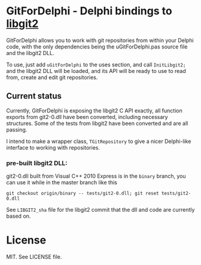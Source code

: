 GitForDelphi - Delphi bindings to [libgit2](https://github.com/libgit2/libgit2)
=================================

GitForDelphi allows you to work with git repositories from within your Delphi code, with the only dependencies being the uGitForDelphi.pas source file and the libgit2 DLL.

To use, just add `uGitForDelphi` to the uses section, and call `InitLibgit2;` and the libgit2 DLL will be loaded, and its API will be ready to use to read from, create and edit git repositories.

Current status
--------------

Currently, GitForDelphi is exposing the libgit2 C API exactly, all function exports from git2-0.dll have been converted, including necessary structures. Some of the tests from libgit2 have been converted and are all passing.

I intend to make a wrapper class, `TGitRepository` to give a nicer Delphi-like interface to working with repositories.



### pre-built libgit2 DLL:

git2-0.dll built from Visual C++ 2010 Express is in the `binary` branch,
you can use it while in the master branch like this

    git checkout origin/binary -- tests/git2-0.dll; git reset tests/git2-0.dll

See `LIBGIT2_sha` file for the libgit2 commit that the dll and code are currently based on.

License
=======

MIT. See LICENSE file.

